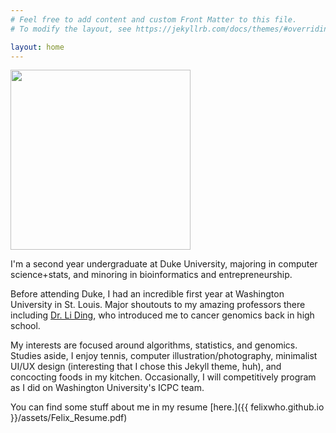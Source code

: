 ```yaml
---
# Feel free to add content and custom Front Matter to this file.
# To modify the layout, see https://jekyllrb.com/docs/themes/#overriding-theme-defaults

layout: home
---
```


<html>
	<img src="{{ felixwho.github.io }}/assets/IMG_1454_polarr.JPEG" style="width: 30vw; min-width: 100px"/>
</html>

I'm a second year undergraduate at Duke University, majoring in computer science+stats, and minoring in bioinformatics and entrepreneurship. 

Before attending Duke, I had an incredible first year at Washington University in St. Louis. Major shoutouts to my amazing professors there including [Dr. Li Ding](https://dinglab.wustl.edu/), who introduced me to cancer genomics back in high school.

My interests are focused around algorithms, statistics, and genomics. Studies aside, I enjoy tennis, computer illustration/photography, minimalist UI/UX design (interesting that I chose this Jekyll theme, huh), and concocting foods in my kitchen. Occasionally, I will competitively program as I did on Washington University's ICPC team.

You can find some stuff about me in my resume [here.]({{ felixwho.github.io }}/assets/Felix_Resume.pdf)
